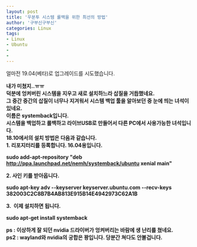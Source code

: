 ```yaml
---
layout: post
title: '우분투 시스템 롤백을 위한 최선의 방법'
author: '구부신구부신'
categories: Linux
tags:
- Linux
- Ubuntu
-
- 
---
```



<script> location.href='https://cafe.naver.com/develoid/860661' ; </script>

얼마전 19.04(베타)로 업그레이드를 시도했습니다.&nbsp;<div><b></div><div>내가 미쳤지..ㅠㅠ</div><div><b></div><div>덕분에 엉켜버린 시스템을 지우고 새로 설치하느라 삽질을 거듭했네요.</div><div><b></div><div>그 중간 중간의 삽질이 너무나 지겨워서 시스템 백업 툴을 알아보던 중 눈에 띄는 녀석이 있네요.&nbsp;</div><div><b></div><div>이름은 systemback입니다.&nbsp;</div><div><b></div><div>시스템을 백업하고 롤백하고 라이브USB로 만들어서 다른 PC에서 사용가능한 녀석입니다.&nbsp;</div><div><b></div><div>18.10에서의 설치 방법은 다음과 같습니다.&nbsp;</div><div><b></div><div>1. 리포지터리를 등록합니다. 16.04용입니다.&nbsp;</div><div><p>sudo add-apt-repository "deb http://ppa.launchpad.net/nemh/systemback/ubuntu xenial main"</pre></div><div>2. 사인 키를 받아옵니다.&nbsp;</div><div><p>sudo apt-key adv --keyserver keyserver.ubuntu.com --recv-keys 382003C2C8B7B4AB813E915B14E4942973C62A1B</pre></div><div>3.&nbsp; 이제 설치하면 됩니다.&nbsp;</div><div><p>sudo apt-get install systemback</pre></div><div><b></div><div>ps : 이상하게 잘 되던 nvidia 드라이버가 엉켜버리는 바람에 생 난리를 쳤네요.&nbsp;</div><div>ps2 : wayland와 nvidia의 궁합은 꽝입니다. 당분간 쳐다도 안볼겁니다.&nbsp;</div>
